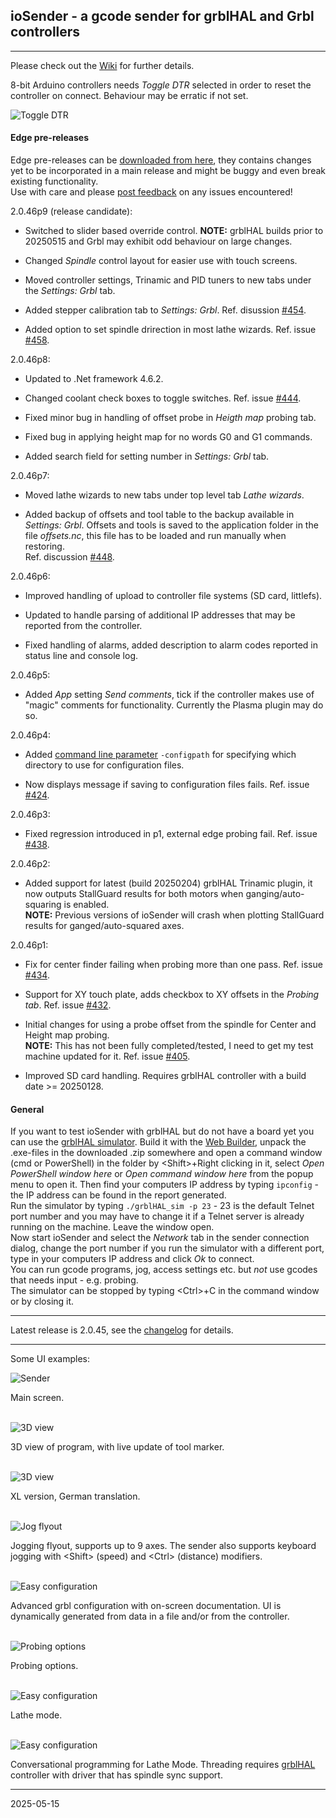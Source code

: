## ioSender - a gcode sender for grblHAL and Grbl controllers

---

Please check out the [Wiki](https://github.com/terjeio/Grbl-GCode-Sender/wiki) for further details.

8-bit Arduino controllers needs _Toggle DTR_ selected in order to reset the controller on connect. Behaviour may be erratic if not set.

![Toggle DTR](Media/Sender8.png)

#### Edge pre-releases

Edge pre-releases can be [downloaded from here](https://www.io-engineering.com/downloads), they contains changes yet to be incorporated in a main release and might be buggy and even break existing functionality.  
Use with care and please [post feedback](https://github.com/terjeio/ioSender/discussions/436) on any issues encountered!

2.0.46p9 \(release candidate\):

* Switched to slider based override control. __NOTE:__ grblHAL builds prior to 20250515 and Grbl may exhibit odd behaviour on large changes.

* Changed _Spindle_ control layout for easier use with touch screens.

* Moved controller settings, Trinamic and PID tuners to new tabs under the _Settings: Grbl_ tab.

* Added stepper calibration tab to _Settings: Grbl_. Ref. disussion [#454](https://github.com/terjeio/ioSender/discussions/454).

* Added option to set spindle drirection in most lathe wizards. Ref. issue [#458](https://github.com/terjeio/ioSender/issues/458).

2.0.46p8:

* Updated to .Net framework 4.6.2.

* Changed coolant check boxes to toggle switches. Ref. issue [#444](https://github.com/terjeio/ioSender/issues/444).

* Fixed minor bug in handling of offset probe in _Heigth map_ probing tab.

* Fixed bug in applying height map for no words G0 and G1 commands.

* Added search field for setting number in _Settings: Grbl_ tab.

2.0.46p7:

* Moved lathe wizards to new tabs under top level tab _Lathe wizards_.

* Added backup of offsets and tool table to the backup available in _Settings: Grbl_.
Offsets and tools is saved to the application folder in the file _offsets.nc_, this file has to be loaded and run manually when restoring.  
Ref. discussion [#448](https://github.com/terjeio/ioSender/discussions/448).

2.0.46p6:

* Improved handling of upload to controller file systems (SD card, littlefs).

* Updated to handle parsing of additional IP addresses that may be reported from the controller.

* Fixed handling of alarms, added description to alarm codes reported in status line and console log.

2.0.46p5:

* Added _App_ setting _Send comments_, tick if the controller makes use of "magic" comments for functionality. Currently the Plasma plugin may do so.

2.0.46p4:

* Added [command line parameter](https://github.com/terjeio/ioSender/wiki/Setup-and-configuration#optional-command-line-parameters) `-configpath` for specifying which directory to use for configuration files.

* Now displays message if saving to configuration files fails. Ref. issue [#424](https://github.com/terjeio/ioSender/issues/424).

2.0.46p3:

* Fixed regression introduced in p1, external edge probing fail. Ref. issue [#438](https://github.com/terjeio/ioSender/issues/438).

2.0.46p2:

* Added support for latest \(build 20250204\) grblHAL Trinamic plugin, it now outputs StallGuard results for both motors when ganging/auto-squaring is enabled.  
__NOTE:__ Previous versions of ioSender will crash when plotting StallGuard results for ganged/auto-squared axes.

2.0.46p1:

* Fix for center finder failing when probing more than one pass. Ref. issue [#434](https://github.com/terjeio/ioSender/issues/434).

* Support for XY touch plate, adds checkbox to XY offsets in the _Probing tab_. Ref. issue [#432](https://github.com/terjeio/ioSender/issues/432).

* Initial changes for using a probe offset from the spindle for Center and Height map probing.  
__NOTE:__ This has not been fully completed/tested, I need to get my test machine updated for it. Ref. issue [#405](https://github.com/terjeio/ioSender/issues/405).

* Improved SD card handling. Requires grblHAL controller with a build date >= 20250128.

#### General

If you want to test ioSender with grblHAL but do not have a board yet you can use the [grblHAL simulator](https://github.com/grblHAL/Simulator).
Build it with the [Web Builder](https://svn.io-engineering.com:8443/?driver=Simulator&board=Windows), unpack the .exe-files in the downloaded .zip somewhere and
open a command window (cmd or PowerShell) in the folder by \<Shift\>+Right clicking in it, select _Open PowerShell window here_ or
_Open command window here_ from the popup menu to open it.
Then find your computers IP address by typing `ipconfig` - the IP address can be found in the report generated.  
Run the simulator by typing `./grblHAL_sim -p 23` - 23 is the default Telnet port number and you may have to change it if a Telnet server is already running on the machine.
Leave the window open.  
Now start ioSender and select the _Network_ tab in the sender connection dialog, change the port number if you run the simulator with a different port,
type in your computers IP address and click _Ok_ to connect.  
You can run gcode programs, jog, access settings etc. but _not_ use gcodes that needs input - e.g. probing.  
The simulator can be stopped by typing \<Ctrl\>+C in the command window or by closing it.

---

Latest release is 2.0.45, see the [changelog](changelog.md) for details. 

---

Some UI examples:

![Sender](Media/Sender.png)

Main screen.
<br><br>

![3D view](Media/Sender2.png)

3D view of program, with live update of tool marker.
<br><br>

![3D view](Media/Sender2_XL.png)

XL version, German translation.
<br><br>

![Jog flyout](Media/Sender7.png)

Jogging flyout, supports up to 9 axes. The sender also supports keyboard jogging with \<Shift\> \(speed\) and \<Ctrl\> \(distance\) modifiers.
<br><br>

![Easy configuration](Media/Sender3.png)

Advanced grbl configuration with on-screen documentation. UI is dynamically generated from data in a file and/or from the controller.
<br><br>

![Probing options](Media/Sender4.png)

Probing options.
<br><br>

![Easy configuration](Media/Sender5.png)

Lathe mode.
<br><br>

![Easy configuration](Media/Sender6.png)

Conversational programming for Lathe Mode. Threading requires [grblHAL](https://github.com/grblHAL) controller with driver that has spindle sync support.

---
2025-05-15
